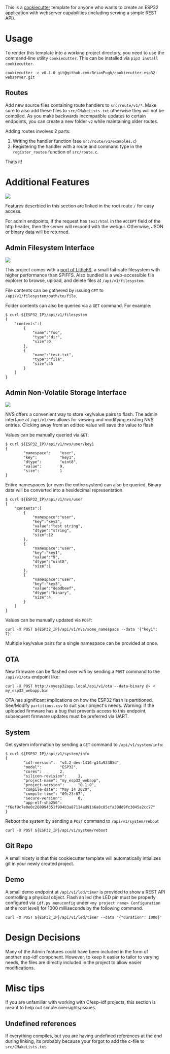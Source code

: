 This is a [cookiecutter](https://github.com/cookiecutter/cookiecutter) template 
for anyone who wants to create an ESP32 application with webserver capabilities
(including serving a simple REST API).

# Usage
To render this template into a working project directory, you need to use the
command-line utility `cookiecutter`. This can be installed via `pip3 install cookiecutter`.

```
cookiecutter -c v0.1.0 git@github.com:BrianPugh/cookiecutter-esp32-webserver.git
```

## Routes

Add new source files containing route handlers to `src/route/v1/*`. 
Make sure to also add these files to `src/CMakeLists.txt` otherwise they
will not be compiled.
As you make backwards incompatible updates to certain endpoints, 
you can create a new folder `v2` while maintaining older routes.

Adding routes involves 2 parts:

1. Writing the handler function (see `src/route/v1/examples.c`)
2. Registering the handler with a route and command type in the `register_routes`
   function of `src/route.c`.

Thats it!

# Additional Features

![](assets/root.png)

Features descrbied in this section are linked in the root route `/` for easy access.

For admin endpoints, if the request has `text/html` in the `ACCEPT` field of the
http header, then the server will respond with the webgui. Otherwise, JSON or
binary data will be returned.

## Admin Filesystem Interface

![](assets/filesystem.gif)

This project comes with a [port of LittleFS](https://github.com/joltwallet/esp_littlefs),
a small fail-safe filesystem with higher performance than SPIFFS. Also bundled
is a web-accessible file explorer to browse, upload, and delete files at 
`/api/v1/filesystem`.

File contents can be gathered by issuing `GET` to `/api/v1/filesystem/path/to/file`.

Folder contents can also be queried via a `GET` command. For example:

```
$ curl ${ESP32_IP}/api/v1/filesystem
{
    "contents":[
        {
            "name":"foo",
            "type":"dir",
            "size":0
        },
        {
            "name":"test.txt",
            "type":"file",
            "size":45
        }
    ]
}
```

## Admin Non-Volatile Storage Interface

![](assets/nvs.gif)

NVS offers a convenient way to store key/value pairs to flash. The admin 
interface at `/api/v1/nvs` allows for viewing and modifying existing NVS
entries. Clicking away from an editted value will save the value to flash.

Values can be manually queried via `GET`:

```
$ curl ${ESP32_IP}/api/v1/nvs/user/key1
{
        "namespace":    "user",
        "key": 			"key1",
        "dtype":        "uint8",
        "value":        9,
        "size": 		1
}
```

Entire namespaces (or even the entire system) can also be queried. Binary data
will be converted into a hexidecimal representation.

```
$ curl ${ESP32_IP}/api/v1/nvs/user
{
	"contents":[
		{
            "namespace":"user",
            "key":"key2",
            "value":"test string",
            "dtype":"string",
            "size":12
        },
        {
            "namespace":"user",
            "key":"key1",
            "value":"9",
            "dtype":"uint8",
            "size":1
        },
        {
            "namespace":"user",
            "key":"key3",
            "value":"deadbeef",
            "dtype":"binary",
            "size":4
        }
    ]
}
```

Values can be manually updated via `POST`:

```
curl -X POST ${ESP32_IP}/api/v1/nvs/some_namespace --data '{"key1": 7}'
```

Multiple key/value pairs for a single namespace can be provided at once.


## OTA

New firmware can be flashed over wifi by sending a `POST` command to the 
`/api/v1/ota` endpoint like:

```
curl -X POST http://myesp32app.local/api/v1/ota --data-binary @- < my_esp32_webapp.bin
```

OTA has significant implications on how the ESP32 flash is partitioned.
See/Modify `partitions.csv` to suit your project's needs. Warning: if the 
uploaded firmware has a bug that prevents access to this endpoint, subsequent
firmware updates must be preferred via UART.

## System

Get system information by sending a `GET` command to `/api/v1/system/info`:

```
$ curl ${ESP32_IP}/api/v1/system/info
{
        "idf-version":  "v4.2-dev-1416-g34a92385d",
        "model":        "ESP32",
        "cores":        2,
        "silicon-revision":     1,
        "project-name": "my_esp32_webapp",
        "project-version":      "0.1.0",
        "compile-date": "May 14 2020",
        "compile-time": "09:23:07",
        "secure-version":       0,
        "app-elf-sha256":       "f6ef9c7e0e0c260994351f994b3a87114ad91b6a8c85cfa30dd9fc3045a2cc77"
}
```

Reboot the system by sending a `POST` command to `/api/v1/system/reboot`

```
curl -X POST ${ESP32_IP}/api/v1/system/reboot
```

## Git Repo

A small nicety is that this cookiecutter template will automatically intializes 
git in your newly created project.

## Demo

A small demo endpoint  at `/api/v1/led/timer` is provided to show a REST API 
controlling a physical object. Flash an led (the LED pin must be properly 
configured via `idf.py menuconfig` under `<my project name> Configuration` at 
the root level) for 1000 milliseconds by the following command.

```
curl -X POST ${ESP32_IP}/api/v1/led/timer --data '{"duration": 1000}'
```

# Design Decisions

Many of the Admin features could have been included in the form of another
esp-idf component. However, to keep it easier to tailor to varying needs,
the files are directly included in the project to allow easier modifications.

# Misc tips

If you are unfamiliar with working with C/esp-idf projects, this section is 
meant to help out simple oversights/issues.

## Undefined references
If everything compiles, but you are having undefined references at the end
during linking, its probably because your forgot to add the c-file to 
`src/CMakeLists.txt`.
